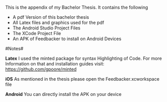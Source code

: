 This is the appendix of my Bachelor Thesis. It contains the following

* A pdf Version of this bachelor thesis
* All Latex files and graphics used for the pdf
* The Android Studio Project Files
* The XCode Project File
* An APK of Feedbacker to install on Android Devices

#Notes#

**Latex**
I used the minted package for syntax Highlighting of Code. For more Information on that and installation guides visit:
https://github.com/gpoore/minted

**iOS**
As mentioned in the thesis please open the Feedbacker.xcworkspace file

**Android**
You can directly install the APK on your device